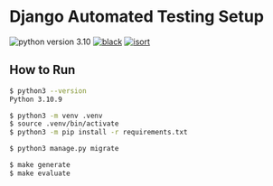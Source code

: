 # Django Automated Testing Setup

![python version 3.10][badge/python]
[![black][badge/black]][repo/black]
[![isort][badge/isort]][isort]

## How to Run

```bash
$ python3 --version
Python 3.10.9

$ python3 -m venv .venv
$ source .venv/bin/activate
$ python3 -m pip install -r requirements.txt

$ python3 manage.py migrate

$ make generate
$ make evaluate
```

[badge/black]: https://img.shields.io/badge/code%20style-black-000000
[badge/isort]: https://img.shields.io/badge/%20imports-isort-%231674b1?labelColor=ef8336
[badge/python]: https://img.shields.io/badge/python-3.10-blue
[isort]: https://pycqa.github.io/isort
[repo/black]: https://github.com/psf/black
